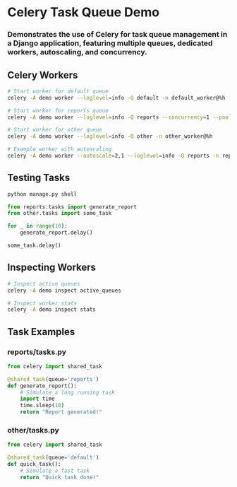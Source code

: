 # Celery Task Queue Demo

<h3>Demonstrates the use of Celery for task queue management in a Django application, featuring multiple queues, 
dedicated workers, autoscaling, and concurrency.</h3>


## Celery Workers
```sh
# Start worker for default queue
celery -A demo worker --loglevel=info -Q default -n default_worker@%h

# Start worker for reports queue
celery -A demo worker --loglevel=info -Q reports --concurrency=1 --pool=prefork -n reports_worker@%h

# Start worker for other queue
celery -A demo worker --loglevel=info -Q other -n other_worker@%h

# Example worker with autoscaling
celery -A demo worker --autoscale=2,1 --loglevel=info -Q reports -n reports_worker@%h
```

## Testing Tasks
```sh
python manage.py shell
```
```python
from reports.tasks import generate_report
from other.tasks import some_task

for _ in range(10):
    generate_report.delay()

some_task.delay()
```

## Inspecting Workers
```sh
# Inspect active queues
celery -A demo inspect active_queues

# Inspect worker stats
celery -A demo inspect stats
```

## Task Examples
### reports/tasks.py
```python
from celery import shared_task

@shared_task(queue='reports')
def generate_report():
    # Simulate a long running task
    import time
    time.sleep(10)
    return "Report generated!"
```

### other/tasks.py
```python
from celery import shared_task

@shared_task(queue='default')
def quick_task():
    # Simulate a fast task
    return "Quick task done!"
```